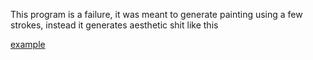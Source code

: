 This program is a failure, it was meant to generate painting using a few strokes, instead it generates aesthetic shit like this

[example](./1.png)
